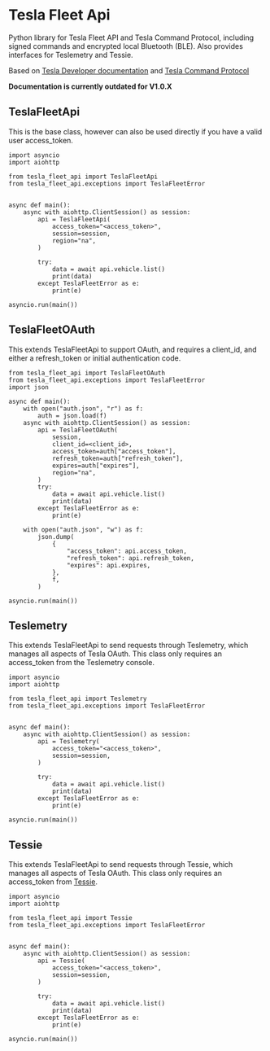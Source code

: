 # Tesla Fleet Api
Python library for Tesla Fleet API and Tesla Command Protocol, including signed commands and encrypted local Bluetooth (BLE). Also provides interfaces for Teslemetry and Tessie.

Based on [Tesla Developer documentation](https://developer.tesla.com/docs/fleet-api) and [Tesla Command Protocol](https://github.com/teslamotors/vehicle-command/blob/main/pkg/protocol/protocol.md)

**Documentation is currently outdated for V1.0.X**

## TeslaFleetApi
This is the base class, however can also be used directly if you have a valid user access_token.

```
import asyncio
import aiohttp

from tesla_fleet_api import TeslaFleetApi
from tesla_fleet_api.exceptions import TeslaFleetError


async def main():
    async with aiohttp.ClientSession() as session:
        api = TeslaFleetApi(
            access_token="<access_token>",
            session=session,
            region="na",
        )

        try:
            data = await api.vehicle.list()
            print(data)
        except TeslaFleetError as e:
            print(e)

asyncio.run(main())
```

## TeslaFleetOAuth
This extends TeslaFleetApi to support OAuth, and requires a client_id, and either a refresh_token or initial authentication code.

```
from tesla_fleet_api import TeslaFleetOAuth
from tesla_fleet_api.exceptions import TeslaFleetError
import json

async def main():
    with open("auth.json", "r") as f:
        auth = json.load(f)
    async with aiohttp.ClientSession() as session:
        api = TeslaFleetOAuth(
            session,
            client_id=<client_id>,
            access_token=auth["access_token"],
            refresh_token=auth["refresh_token"],
            expires=auth["expires"],
            region="na",
        )
        try:
            data = await api.vehicle.list()
            print(data)
        except TeslaFleetError as e:
            print(e)

    with open("auth.json", "w") as f:
        json.dump(
            {
                "access_token": api.access_token,
                "refresh_token": api.refresh_token,
                "expires": api.expires,
            },
            f,
        )

asyncio.run(main())
```

## Teslemetry
This extends TeslaFleetApi to send requests through Teslemetry, which manages all aspects of Tesla OAuth. This class only requires an access_token from the Teslemetry console.

```
import asyncio
import aiohttp

from tesla_fleet_api import Teslemetry
from tesla_fleet_api.exceptions import TeslaFleetError


async def main():
    async with aiohttp.ClientSession() as session:
        api = Teslemetry(
            access_token="<access_token>",
            session=session,
        )

        try:
            data = await api.vehicle.list()
            print(data)
        except TeslaFleetError as e:
            print(e)

asyncio.run(main())
```

## Tessie
This extends TeslaFleetApi to send requests through Tessie, which manages all aspects of Tesla OAuth. This class only requires an access_token from [Tessie](https://dash.tessie.com/settings/api).

```
import asyncio
import aiohttp

from tesla_fleet_api import Tessie
from tesla_fleet_api.exceptions import TeslaFleetError


async def main():
    async with aiohttp.ClientSession() as session:
        api = Tessie(
            access_token="<access_token>",
            session=session,
        )

        try:
            data = await api.vehicle.list()
            print(data)
        except TeslaFleetError as e:
            print(e)

asyncio.run(main())
```
